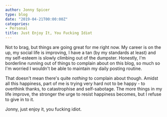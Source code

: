 ```yaml
---
author: Jonny Spicer
type: blog
date: "2019-04-21T00:00:00Z"
categories:
- Personal
title: Just Enjoy It, You Fucking Idiot
---
```

Not to brag, but things are going great for me right now. My career is on the up,
my social life is improving, I have a tan (by my standards at least) and my
self-esteem is slowly climbing out of the dumpster. Honestly, I'm borderline
running out of things to complain about on this blog, so much so I'm worried I
wouldn't be able to maintain my daily posting routine.

That doesn't mean there's quite *nothing* to complain about though. Amidst all
this happiness, part of me is trying very hard not to be happy - to overthink
thanks, to catastrophise and self-sabotage. The more things in my life improve,
the stronger the urge to resist happiness becomes, but I refuse to give in to it.

Jonny, just enjoy it, you fucking idiot.
